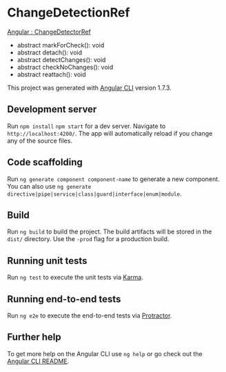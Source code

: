 # ChangeDetectionRef
<a href="https://angular.io/api/core/ChangeDetectorRef#use-markforcheck-with-checkonce-strategy/">Angular : ChangeDetectorRef
</a>
<br>


-   abstract markForCheck(): void
-   abstract detach(): void
-   abstract detectChanges(): void
-   abstract checkNoChanges(): void
-   abstract reattach(): void

This project was generated with [Angular CLI](https://github.com/angular/angular-cli) version 1.7.3.

## Development server

Run  `npm install`  `npm start` for a dev server. Navigate to `http://localhost:4200/`. The app will automatically reload if you change any of the source files.

## Code scaffolding

Run `ng generate component component-name` to generate a new component. You can also use `ng generate directive|pipe|service|class|guard|interface|enum|module`.

## Build

Run `ng build` to build the project. The build artifacts will be stored in the `dist/` directory. Use the `-prod` flag for a production build.

## Running unit tests

Run `ng test` to execute the unit tests via [Karma](https://karma-runner.github.io).

## Running end-to-end tests

Run `ng e2e` to execute the end-to-end tests via [Protractor](http://www.protractortest.org/).

## Further help

To get more help on the Angular CLI use `ng help` or go check out the [Angular CLI README](https://github.com/angular/angular-cli/blob/master/README.md).
